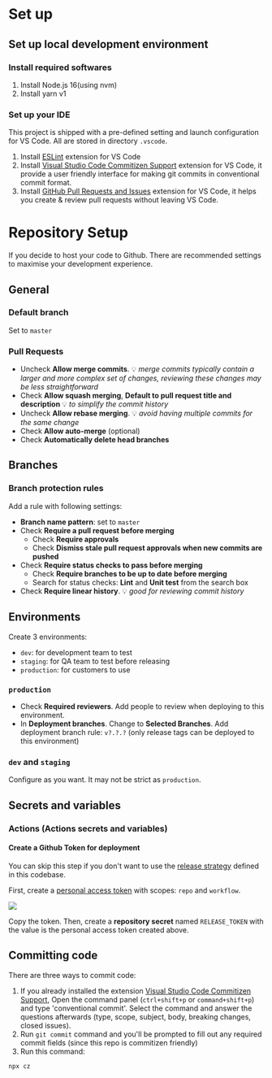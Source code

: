 # Set up

## Set up local development environment

### Install required softwares

1. Install Node.js 16(using nvm)
1. Install yarn v1


### Set up your IDE

This project is shipped with a pre-defined setting and
launch configuration for VS Code. All are stored in directory `.vscode`.

1. Install [ESLint](https://marketplace.visualstudio.com/items?itemName=dbaeumer.vscode-eslint) extension for VS Code
1. Install [Visual Studio Code Commitizen Support](https://marketplace.visualstudio.com/items?itemName=KnisterPeter.vscode-commitizen)
extension for VS Code, it provide a user friendly interface for
making git commits in conventional commit format.
1. Install [GitHub Pull Requests and Issues](https://marketplace.visualstudio.com/items?itemName=GitHub.vscode-pull-request-github)
extension for VS Code, it helps you create & review pull requests
without leaving VS Code.


# Repository Setup

If you decide to host your code to Github. There are recommended settings to maximise your development experience.

## General

### Default branch

Set to `master`

### Pull Requests

- Uncheck **Allow merge commits**. &#x1F4A1; *merge commits typically contain a larger and more complex set of changes, reviewing these changes may be less straightforward*
- Check **Allow squash merging**, **Default to pull request title and description** &#x1F4A1; *to simplify the commit history*
- Uncheck **Allow rebase merging**. &#x1F4A1; *avoid having multiple commits for the same change*
- Check **Allow auto-merge** (optional)
- Check **Automatically delete head branches**


## Branches

### Branch protection rules

Add a rule with following settings:

- **Branch name pattern**: set to `master`
- Check **Require a pull request before merging**
  - Check **Require approvals**
  - Check **Dismiss stale pull request approvals when new commits are pushed**
- Check **Require status checks to pass before merging**
  - Check **Require branches to be up to date before merging**
  - Search for status checks: **Lint** and **Unit test** from the search box
- Check **Require linear history**. &#x1F4A1; *good for reviewing commit history*


## Environments

Create 3 environments:

- `dev`: for development team to test
- `staging`: for QA team to test before releasing
- `production`: for customers to use

### `production`

- Check **Required reviewers**. Add people to review when deploying to this environment.
- In **Deployment branches**. Change to **Selected Branches**. Add deployment branch rule: `v?.?.?` (only release tags can be deployed to this environment)


### `dev` and `staging`

Configure as you want. It may not be strict as `production`.


## Secrets and variables

### Actions (Actions secrets and variables)

#### Create a Github Token for deployment

You can skip this step if you don't want to use the [release strategy](release-and-deploy.md) defined in this codebase.

First, create a [personal access token](https://docs.github.com/en/authentication/keeping-your-account-and-data-secure/creating-a-personal-access-token) with scopes: `repo` and `workflow`.

![](https://docs.github.com/assets/cb-139735/mw-1000/images/help/settings/userbar-account-settings.webp)

Copy the token. Then, create a **repository secret** named `RELEASE_TOKEN` with the value is the personal access token created above.

## Committing code

There are three ways to commit code:
1. If you already installed the extension [Visual Studio Code Commitizen Support](https://marketplace.visualstudio.com/items?itemName=KnisterPeter.vscode-commitizen),
Open the command panel (`ctrl+shift+p` or `command+shift+p`) and type 'conventional commit'.
Select the command and answer the questions afterwards (type, scope, subject, body, breaking changes, closed issues).
1. Run `git commit` command and you'll be prompted to fill out
any required commit fields (since this repo is commitizen friendly)
1. Run this command:
  ```bash
  npx cz
  ```

